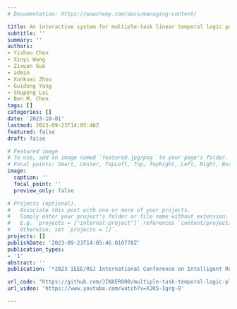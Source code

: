 ```yaml
---
# Documentation: https://wowchemy.com/docs/managing-content/

title: An interactive system for multiple-task linear temporal logic path planning
subtitle: ''
summary: ''
authors:
- Yizhou Chen
- Xinyi Wang
- Zixuan Guo
- admin
- Xunkuai Zhou
- Guidong Yang
- Shupeng Lai
- Ben M. Chen
tags: []
categories: []
date: '2023-10-01'
lastmod: 2023-09-23T14:05:46Z
featured: false
draft: false

# Featured image
# To use, add an image named `featured.jpg/png` to your page's folder.
# Focal points: Smart, Center, TopLeft, Top, TopRight, Left, Right, BottomLeft, Bottom, BottomRight.
image:
  caption: ''
  focal_point: ''
  preview_only: false

# Projects (optional).
#   Associate this post with one or more of your projects.
#   Simply enter your project's folder or file name without extension.
#   E.g. `projects = ["internal-project"]` references `content/project/deep-learning/index.md`.
#   Otherwise, set `projects = []`.
projects: []
publishDate: '2023-09-23T14:05:46.010778Z'
publication_types:
- '1'
abstract: ''
publication: '*2023 IEEE/RSJ International Conference on Intelligent Robots and Systems (IROS)*'

url_code: "https://github.com/JINXER000/multiple-task-temporal-logic-planning"
url_video: 'https://www.youtube.com/watch?v=XJK5-Igrg-8'

---
```

